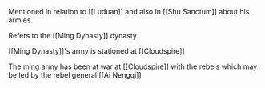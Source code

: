 Mentioned in relation to [[Luduan]] and also in [[Shu Sanctum]] about his armies.

Refers to the [[Ming Dynasty]] dynasty

[[Ming Dynasty]]'s army is stationed at [[Cloudspire]]

The ming army has been at war at [[Cloudspire]] with the rebels which may be led by the rebel general [[Ai Nengqi]]

